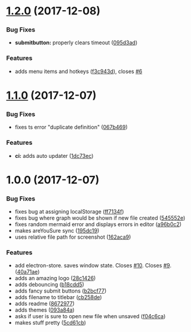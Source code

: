 <a name="1.2.0"></a>
# [1.2.0](https://github.com/aimed/aquarius/compare/v1.1.0...v1.2.0) (2017-12-08)


### Bug Fixes

* **submitbutton:** properly clears timeout ([095d3ad](https://github.com/aimed/aquarius/commit/095d3ad))


### Features

* adds menu items and hotkeys ([f3c943d](https://github.com/aimed/aquarius/commit/f3c943d)), closes [#6](https://github.com/aimed/aquarius/issues/6)



<a name="1.1.0"></a>
# [1.1.0](https://github.com/aimed/aquarius/compare/v1.0.0...v1.1.0) (2017-12-07)


### Bug Fixes

* fixes ts error "duplicate definition" ([067b469](https://github.com/aimed/aquarius/commit/067b469))


### Features

* **ci:** adds auto updater ([1dc73ec](https://github.com/aimed/aquarius/commit/1dc73ec))



<a name="1.0.0"></a>
# 1.0.0 (2017-12-07)


### Bug Fixes

* fixes bug at assigning localStorage ([ff7134f](https://github.com/aimed/aquarius/commit/ff7134f))
* fixes bug where graph would be shown if new file created ([545552e](https://github.com/aimed/aquarius/commit/545552e))
* fixes random mermaid error and displays errors in editor ([a96b0c2](https://github.com/aimed/aquarius/commit/a96b0c2))
* makes areYouSure sync ([195dc19](https://github.com/aimed/aquarius/commit/195dc19))
* uses relative file path for screenshot ([162aca9](https://github.com/aimed/aquarius/commit/162aca9))


### Features

* add electron-store. saves window state. Closes [#10](https://github.com/aimed/aquarius/issues/10). Closes [#9](https://github.com/aimed/aquarius/issues/9). ([40a71ae](https://github.com/aimed/aquarius/commit/40a71ae))
* adds an amazing logo ([28c1426](https://github.com/aimed/aquarius/commit/28c1426))
* adds debouncing ([b18cdd5](https://github.com/aimed/aquarius/commit/b18cdd5))
* adds fancy submit buttons ([b2bcf77](https://github.com/aimed/aquarius/commit/b2bcf77))
* adds filename to titlebar ([cb258de](https://github.com/aimed/aquarius/commit/cb258de))
* adds readme ([8672977](https://github.com/aimed/aquarius/commit/8672977))
* adds themes ([093a84a](https://github.com/aimed/aquarius/commit/093a84a))
* asks if user is sure to open new file when unsaved ([f04c6ca](https://github.com/aimed/aquarius/commit/f04c6ca))
* makes stuff pretty ([5cd61cb](https://github.com/aimed/aquarius/commit/5cd61cb))



